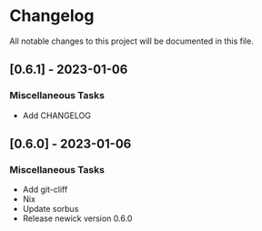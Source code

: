 # Changelog

All notable changes to this project will be documented in this file.

## [0.6.1] - 2023-01-06

### Miscellaneous Tasks

- Add CHANGELOG

## [0.6.0] - 2023-01-06

### Miscellaneous Tasks

- Add git-cliff
- Nix
- Update sorbus
- Release newick version 0.6.0

<!-- generated by git-cliff -->
